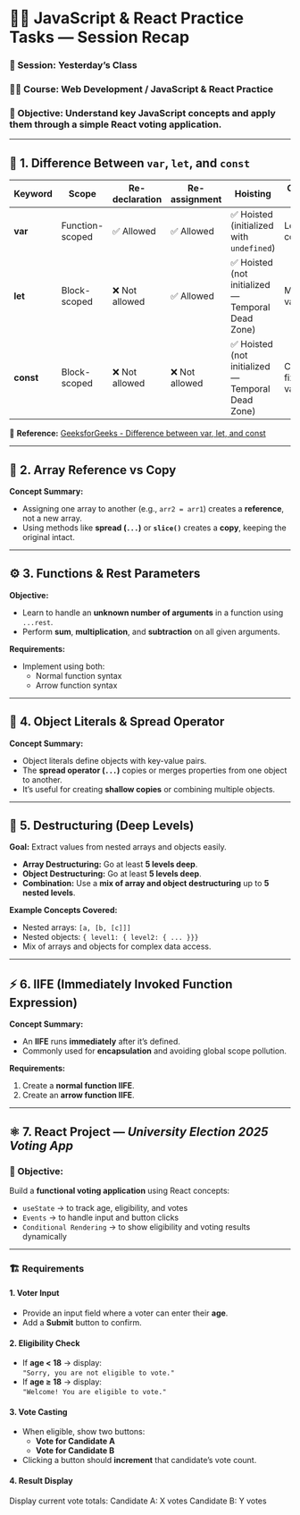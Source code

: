 # 🧑‍💻 JavaScript & React Practice Tasks — Session Recap

### 📅 Session: Yesterday’s Class  
### 👨‍🎓 Course: Web Development / JavaScript & React Practice  
### 📘 Objective: Understand key JavaScript concepts and apply them through a simple React voting application.

---

## 🧩 1. Difference Between `var`, `let`, and `const`

| Keyword | Scope | Re-declaration | Re-assignment | Hoisting | Common Use |
|----------|--------|----------------|----------------|-----------|-------------|
| **var** | Function-scoped | ✅ Allowed | ✅ Allowed | ✅ Hoisted (initialized with `undefined`) | Legacy JS code |
| **let** | Block-scoped | ❌ Not allowed | ✅ Allowed | ✅ Hoisted (not initialized — Temporal Dead Zone) | Mutable variables |
| **const** | Block-scoped | ❌ Not allowed | ❌ Not allowed | ✅ Hoisted (not initialized — Temporal Dead Zone) | Constants, fixed values |

📖 **Reference:** [GeeksforGeeks - Difference between var, let, and const](https://www.geeksforgeeks.org/javascript/difference-between-var-let-and-const-keywords-in-javascript/)

---

## 🧮 2. Array Reference vs Copy

**Concept Summary:**
- Assigning one array to another (e.g., `arr2 = arr1`) creates a **reference**, not a new array.
- Using methods like **spread (`...`)** or **`slice()`** creates a **copy**, keeping the original intact.

---

## ⚙️ 3. Functions & Rest Parameters

**Objective:**
- Learn to handle an **unknown number of arguments** in a function using `...rest`.
- Perform **sum**, **multiplication**, and **subtraction** on all given arguments.

**Requirements:**
- Implement using both:
  - Normal function syntax  
  - Arrow function syntax

---

## 🧱 4. Object Literals & Spread Operator

**Concept Summary:**
- Object literals define objects with key-value pairs.  
- The **spread operator (`...`)** copies or merges properties from one object to another.  
- It’s useful for creating **shallow copies** or combining multiple objects.

---

## 🧩 5. Destructuring (Deep Levels)

**Goal:** Extract values from nested arrays and objects easily.

- **Array Destructuring:** Go at least **5 levels deep**.
- **Object Destructuring:** Go at least **5 levels deep**.
- **Combination:** Use a **mix of array and object destructuring** up to **5 nested levels**.

**Example Concepts Covered:**
- Nested arrays: `[a, [b, [c]]]`
- Nested objects: `{ level1: { level2: { ... }}}`
- Mix of arrays and objects for complex data access.

---

## ⚡ 6. IIFE (Immediately Invoked Function Expression)

**Concept Summary:**
- An **IIFE** runs **immediately** after it’s defined.
- Commonly used for **encapsulation** and avoiding global scope pollution.

**Requirements:**
1. Create a **normal function IIFE**.
2. Create an **arrow function IIFE**.

---

## ⚛️ 7. React Project — *University Election 2025 Voting App*

### 🎯 Objective:
Build a **functional voting application** using React concepts:
- `useState` → to track age, eligibility, and votes  
- `Events` → to handle input and button clicks  
- `Conditional Rendering` → to show eligibility and voting results dynamically  

---

### 🏗️ Requirements

#### **1. Voter Input**
- Provide an input field where a voter can enter their **age**.
- Add a **Submit** button to confirm.

#### **2. Eligibility Check**
- If **age < 18** → display:  
  `"Sorry, you are not eligible to vote."`
- If **age ≥ 18** → display:  
  `"Welcome! You are eligible to vote."`

#### **3. Vote Casting**
- When eligible, show two buttons:
  - **Vote for Candidate A**
  - **Vote for Candidate B**
- Clicking a button should **increment** that candidate’s vote count.

#### **4. Result Display**
Display current vote totals:
Candidate A: X votes
Candidate B: Y votes
